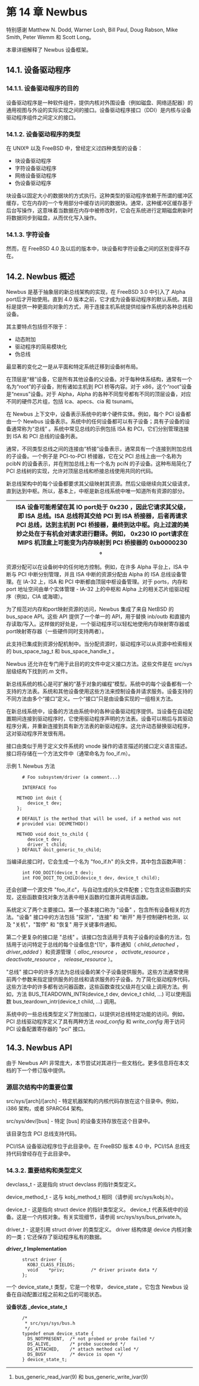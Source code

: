 # 第 14 章 Newbus


特别感谢 Matthew N. Dodd, Warner Losh, Bill Paul, Doug Rabson, Mike Smith, Peter Wemm 和 Scott Long。

本章详细解释了 Newbus 设备框架。

## 14.1. 设备驱动程序

### 14.1.1. 设备驱动程序的目的

设备驱动程序是一种软件组件，提供内核对外围设备（例如磁盘、网络适配器）的通用视图与外设的实际实现之间的接口。设备驱动程序接口（DDI）是内核与设备驱动程序组件之间定义的接口。

### 14.1.2. 设备驱动程序的类型

在 UNIX® 以及 FreeBSD 中，曾经定义过四种类型的设备：

* 块设备驱动程序
* 字符设备驱动程序
* 网络设备驱动程序
* 伪设备驱动程序

块设备以固定大小的数据块的方式执行。这种类型的驱动程序依赖于所谓的缓冲区缓存，它在内存的一个专用部分中缓存访问的数据块。通常，这种缓冲区缓存基于后台写操作，这意味着当数据在内存中被修改时，它会在系统进行定期磁盘刷新时将数据同步到磁盘，从而优化写入操作。

### 14.1.3. 字符设备

然而，在 FreeBSD 4.0 及以后的版本中，块设备和字符设备之间的区别变得不存在。

## 14.2. Newbus 概述

Newbus 是基于抽象层的新总线架构的实现，在 FreeBSD 3.0 中引入了 Alpha port后才开始使用。直到 4.0 版本之前，它才成为设备驱动程序的默认系统。其目标是提供一种更面向对象的方式，用于连接主机系统提供给操作系统的各种总线和设备。

其主要特点包括但不限于：

* 动态附加
* 驱动程序的简易模块化
* 伪总线

最显著的变化之一是从平面和特定系统迁移到设备树布局。

在顶层是“根”设备，它是所有其他设备的父设备。对于每种体系结构，通常有一个名为“root”的子设备，附有诸如主机到 PCI 桥等内容。对于 x86，这个“root”设备是“nexus”设备。对于 Alpha，Alpha 的各种不同型号都有不同的顶层设备，对应不同的硬件芯片组，包括 lca、apecs、cia 和 tsunami。

在 Newbus 上下文中，设备表示系统中的单个硬件实体。例如，每个 PCI 设备都由一个 Newbus 设备表示。系统中的任何设备都可以有子设备；具有子设备的设备通常称为“总线” 。系统中常见总线的示例包括 ISA 和 PCI，它们分别管理连接到 ISA 和 PCI 总线的设备列表。

通常，不同类型总线之间的连接由“桥接”设备表示，通常具有一个连接到附加总线的子设备。一个例子是 PCI-to-PCI 桥接器，它在父 PCI 总线上由一个名称为 pcibN 的设备表示，并在附加总线上有一个名为 pciN 的子设备。这种布局简化了 PCI 总线树的实现，允许对顶层总线和桥接总线使用共同的代码。

新总线架构中的每个设备都要求其父级映射其资源。然后父级继续向其父级请求，直到达到中枢。所以，基本上，中枢是新总线系统中唯一知道所有资源的部分。

|  | ISA 设备可能希望在其 IO port处于 0x230 ，因此它请求其父级，即 ISA 总线。ISA 总线将其交给 PCI 到 ISA 桥接器，后者再请求 PCI 总线，达到主机到 PCI 桥接器，最终到达中枢。向上过渡的美妙之处在于有机会对请求进行翻译。例如， 0x230 IO port请求在 MIPS 机顶盒上可能变为内存映射到 PCI 桥接器的 0xb0000230 。 |
| -- | --------------------------------------------------------------------------------------------------------------------------------------------------------------------------------------------------------------------------------------------------------------------------------------------------------- |

资源分配可以在设备树中的任何地方控制。例如，在许多 Alpha 平台上，ISA 中断与 PCI 中断分别管理，并且 ISA 中断的资源分配由 Alpha 的 ISA 总线设备管理。在 IA-32 上，ISA 和 PCI 中断都由顶层中枢设备管理。对于 ports，内存和 port 地址空间由单个实体管理 - IA-32 上的中枢和 Alpha 上的相关芯片组驱动程序（例如，CIA 或海啸）。

为了规范对内存和port映射资源的访问，Newbus 集成了来自 NetBSD 的 bus_space API。这些 API 提供了一个单一的 API，用于替换 inb/outb 和直接内存读取/写入。这样做的好处是，一个驱动程序可以轻松地使用内存映射寄存器或port映射寄存器（一些硬件同时支持两者）。

此支持已集成到资源分配机制中。当分配资源时，驱动程序可以从资源中检索相关的 bus_space_tag_t 和 bus_space_handle_t 。

Newbus 还允许在专门用于此目的的文件中定义接口方法。这些文件是在 src/sys 层级结构下找到的.m 文件。

新总线系统的核心是可扩展的“基于对象的编程”模型。系统中的每个设备都有一个支持的方法表。系统和其他设备使用这些方法来控制设备并请求服务。设备支持的不同方法由多个“接口”定义。一个“接口”只是由设备实现的一组相关方法。

在新总线系统中，设备的方法由系统中的各种设备驱动程序提供。当设备在自动配置期间连接到驱动程序时，它使用驱动程序声明的方法表。设备可以稍后与其驱动程序分离，并重新连接到具有新方法表的新驱动程序。这允许动态替换驱动程序，这对驱动程序开发很有用。

接口由类似于用于定义文件系统的 vnode 操作的语言描述的接口定义语言描述。接口将存储在一个方法文件中（通常命名为 foo_if.m）。

示例 1. Newbus 方法

```
      # Foo subsystem/driver (a comment...)

	  INTERFACE foo

	METHOD int doit {
		device_t dev;
	};

	# DEFAULT is the method that will be used, if a method was not
	# provided via: DEVMETHOD()

	METHOD void doit_to_child {
		device_t dev;
		driver_t child;
	} DEFAULT doit_generic_to_child;
```

当编译此接口时，它会生成一个名为 "foo_if.h" 的头文件，其中包含函数声明：

```
      int FOO_DOIT(device_t dev);
      int FOO_DOIT_TO_CHILD(device_t dev, device_t child);
```

还会创建一个源文件 "foo_if.c"，与自动生成的头文件配套；它包含这些函数的实现，这些函数查找对象方法表中相关函数的位置并调用该函数。

系统定义了两个主要接口。第一个基本接口称为 "设备" ，包含所有设备相关的方法。"设备" 接口中的方法包括 "探测"，"连接" 和 "断开" 用于控制硬件检测，以及 "关机"，"暂停" 和 "恢复" 用于关键事件通知。

第二个更复杂的接口是 "总线" 。该接口包含适用于具有子设备的设备的方法，包括用于访问特定于总线的每个设备信息^[1]^，事件通知（ <em>child_detached</em> ， <em>driver_added</em> ）和资源管理（ <em>alloc_resource</em> ， <em>activate_resource</em> ， <em>deactivate_resource</em> ， <em>release_resource</em> ）。

"总线" 接口中的许多方法为总线设备的某个子设备提供服务。这些方法通常使用前两个参数来指定提供服务的总线和请求服务的子设备。为了简化驱动程序代码，这些方法中的许多都有访问器函数，这些函数查找父级并在父级上调用方法。例如，方法 BUS_TEARDOWN_INTR(device_t dev, device_t child, …) 可以使用函数 bus_teardown_intr(device_t child, …) 调用。

系统中的一些总线类型定义了附加接口，以提供对总线特定功能的访问。例如，PCI 总线驱动程序定义了具有两种方法 <em>read_config</em> 和 <em>write_config</em> 用于访问 PCI 设备配置寄存器的 "pci" 接口。

## 14.3. Newbus API

由于 Newbus API 非常庞大，本节尝试对其进行一些文档化。更多信息将在本文档的下一个修订版中提供。

### 源层次结构中的重要位置

src/sys/[arch]/[arch] - 特定机器架构的内核代码存放在这个目录中。例如， i386 架构，或者 SPARC64 架构。

src/sys/dev/[bus] - 特定 [bus] 的设备支持存放在这个目录中。

该目录包含 PCI 总线支持代码。

PCI/ISA 设备驱动程序位于此目录中。在 FreeBSD 版本 4.0 中，PCI/ISA 总线支持代码曾经存在于此目录中。

### 14.3.2. 重要结构和类型定义

devclass_t - 这是指向 struct devclass 的指针类型定义。

device_method_t - 这与 kobj_method_t 相同（请参阅 src/sys/kobj.h）。

device_t - 这是指向 struct device 的指针类型定义。 device_t 代表系统中的设备。这是一个内核对象。有关实现细节，请参阅 src/sys/sys/bus_private.h。

driver_t - 这是引用 struct driver 的类型定义。 driver 结构体是 device 内核对象的一类；它还保存了驱动程序私有的数据。

***driver_t*** **Implementation**

```
	  struct driver {
		KOBJ_CLASS_FIELDS;
		void	*priv;			/* driver private data */
	  };
```

一个 device_state_t 类型，它是一个枚举， device_state 。它包含 Newbus 设备在自动配置过程之前和之后的可能状态。

**设备状态 _device_state_t**

```
	  /*
	   * src/sys/sys/bus.h
	   */
	  typedef enum device_state {
		DS_NOTPRESENT,	/* not probed or probe failed */
		DS_ALIVE,		/* probe succeeded */
		DS_ATTACHED,	/* attach method called */
		DS_BUSY			/* device is open */
	  } device_state_t;
```

---

1. bus_generic_read_ivar(9) 和 bus_generic_write_ivar(9)
